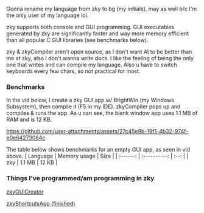 Gonna rename my language from zky to bg (my initials), may as well b/c I'm the only user of my language lol.

zky supports both console and GUI programming. GUI executables generated by zky are significantly faster and way more memory efficient than all popular C GUI libraries (see benchmarks below). 

zky & zkyCompiler aren't open source, as I don't want AI to be better than me at zky, also I don't wanna write docs. I like the feeling of being the only one that writes and can compile my language. Also u have to switch keyboards every few chars, so not practical for most.

### Benchmarks
In the vid below, I create a zky GUI app w/ BrightWin (my Windows Subsystem), then compile it (F5 in my IDE). zkyCompiler pops up and compiles & runs the app. As u can see, the blank window app uses 1.1 MB of RAM and is 12 KB.

https://github.com/user-attachments/assets/27c45e9b-19f1-4b32-974f-e0e64273084c

The table below shows benchmarks for an empty GUI app, as seen in vid above. 
| Language | Memory usage | Size | 
| :------: | :----------: | :--: |
| zky | 1.1 MB | 12 KB |

### Things I've programmed/am programming in zky
[zkyGUICreator](https://github.com/brightgao1/zkyGUICreator)

[zkyShortcutsApp (finished)](https://github.com/brightgao1/zkyShortcutsApp)
